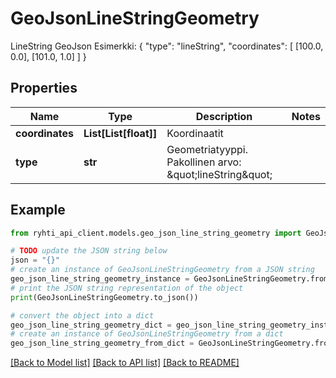 # GeoJsonLineStringGeometry

LineString GeoJson    Esimerkki: { \"type\": \"lineString\", \"coordinates\": [ [100.0, 0.0], [101.0, 1.0] ] }

## Properties

Name | Type | Description | Notes
------------ | ------------- | ------------- | -------------
**coordinates** | **List[List[float]]** | Koordinaatit | 
**type** | **str** | Geometriatyyppi. Pakollinen arvo: \&quot;lineString\&quot; | 

## Example

```python
from ryhti_api_client.models.geo_json_line_string_geometry import GeoJsonLineStringGeometry

# TODO update the JSON string below
json = "{}"
# create an instance of GeoJsonLineStringGeometry from a JSON string
geo_json_line_string_geometry_instance = GeoJsonLineStringGeometry.from_json(json)
# print the JSON string representation of the object
print(GeoJsonLineStringGeometry.to_json())

# convert the object into a dict
geo_json_line_string_geometry_dict = geo_json_line_string_geometry_instance.to_dict()
# create an instance of GeoJsonLineStringGeometry from a dict
geo_json_line_string_geometry_from_dict = GeoJsonLineStringGeometry.from_dict(geo_json_line_string_geometry_dict)
```
[[Back to Model list]](../README.md#documentation-for-models) [[Back to API list]](../README.md#documentation-for-api-endpoints) [[Back to README]](../README.md)


